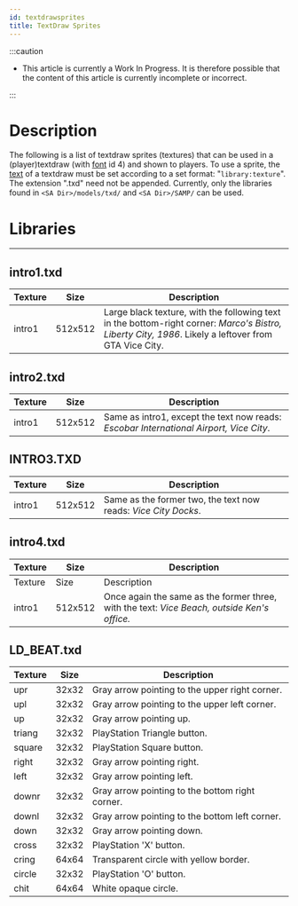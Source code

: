 ```yaml
---
id: textdrawsprites
title: TextDraw Sprites
---
```


:::caution

*  This article is currently a Work In Progress. It is therefore possible that the content of this article is currently incomplete or incorrect.

:::

# Description
The following is a list of textdraw sprites (textures) that can be used in a (player)textdraw (with [font](../functions/TextDrawFont) id 4) and shown to players. To use a sprite, the [text](../functions/TextDrawCreate) of a textdraw must be set according to a set format: "```library:texture```". The extension ".txd" need not be appended. Currently, only the libraries found in ```<SA Dir>/models/txd/``` and ```<SA Dir>/SAMP/``` can be used.

# Libraries
---
## intro1.txd
|Texture|Size|Description|
|---|---|---|
|intro1|512x512|Large black texture, with the following text in the bottom-right corner: *Marco's Bistro, Liberty City, 1986*. Likely a leftover from GTA Vice City.|

## intro2.txd
|Texture|Size|Description|
|---|---|---|
|intro1|512x512|Same as intro1, except the text now reads: *Escobar International Airport, Vice City*.|

## INTRO3.TXD
|Texture|Size|Description|
|---|---|---|
|intro1|512x512|Same as the former two, the text now reads: *Vice City Docks*.|

## intro4.txd
|Texture|Size|Description|
|---|---|---|
|Texture|Size|Description|
|intro1|512x512|Once again the same as the former three, with the text: *Vice Beach, outside Ken's office.*|

## LD_BEAT.txd
|Texture|Size|Description|
|---|---|---|
|upr|32x32|Gray arrow pointing to the upper right corner.|
|upl|32x32|Gray arrow pointing to the upper left corner.|
|up|32x32|Gray arrow pointing up.|
|triang|32x32|PlayStation Triangle button.|
|square|32x32|PlayStation Square button.|
|right|32x32|Gray arrow pointing right.|
|left|32x32|Gray arrow pointing left.|
|downr|32x32|Gray arrow pointing to the bottom right corner.|
|downl|32x32|Gray arrow pointing to the bottom left corner.|
|down|32x32|Gray arrow pointing down.|
|cross|32x32|PlayStation 'X' button.|
|cring|64x64|Transparent circle with yellow border.|
|circle|32x32|PlayStation 'O' button.|
|chit|64x64|White opaque circle.|